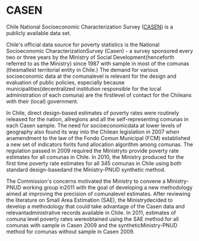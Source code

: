 # CASEN

Chile National Socioeconomic Characterization Survey ([CASEN](
http://ghdx.healthdata.org/record/chile-national-socioeconomic-characterization-survey-2015-2016))
is a publicly available data set.

Chile's official data source for poverty statistics is the National Socioeconomic CharacterizationSurvey (Casen) - a survey sponsored every two or three years by the Ministry of Social Development(henceforth  referred  to  as  the  Ministry)  since  1987  with  sample  in  most  of  the  comunas  (thesmallest territorial entity in Chile.)  The demand for various socioeconomic data at the comunalevel is relevant for the design and evaluation of public policies, especially because municipalities(decentralized  institution  responsible  for  the  local  administration  of  each  comuna)  are  the  firstlevel of contact for the Chileans with their (local) government.

In Chile, direct design-based estimates of poverty rates were routinely released for the nation, allregions and all the self-representing comunas in each Casen sample.  The need for socioeconomicdata at lower levels of geography also found its way into the Chilean legislation in 2007 when anamendment to the law of the Fondo Comun Municipal (FCM) established a new set of indicators forits fund allocation algorithm among comunas.  The regulation passed in 2009 required the Ministryto provide poverty rate estimates for all comunas in Chile.  In 2010, the Ministry produced for the first time poverty rate estimates for all 345 comunas in Chile using both standard design-basedand the Ministry-PNUD synthetic method.

The Commission's concerns motivated the Ministry to convene a Ministry-PNUD working group in2011 with the goal of developing a new methodology aimed at improving the precision of comunalevel  estimates.   After  reviewing  the  literature  on  Small  Area  Estimation  (SAE),  the  Ministrydecided  to  develop  a  methodology  that  could  take  advantage  of  the  Casen  data  and  relevantadministrative records available in Chile.  In 2011, estimates of comuna level poverty rates wereobtained  using  the  SAE  method  for  all  comunas  with  sample  in  Casen  2009  and  the  syntheticMinistry-PNUD method for comunas without sample in Casen 2009.
